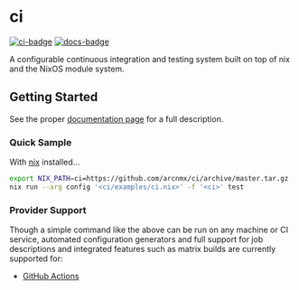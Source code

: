 # ci

[![ci-badge][]][ci] [![docs-badge][]][docs]

A configurable continuous integration and testing system built on top of nix and
the NixOS module system.


## Getting Started

See the proper [documentation page][docs] for a full description.


### Quick Sample

With [nix](https://nixos.org/nix/) installed...

```bash
export NIX_PATH=ci=https://github.com/arcnmx/ci/archive/master.tar.gz
nix run --arg config '<ci/examples/ci.nix>' -f '<ci>' test
```


### Provider Support

Though a simple command like the above can be run on any machine or CI service,
automated configuration generators and full support for job descriptions and
integrated features such as matrix builds are currently supported for:

- [GitHub Actions](https://github.com/features/actions)


[ci-badge]: https://github.com/arcnmx/ci/workflows/tests-tasks/badge.svg
[ci]: https://github.com/arcnmx/ci/actions
[docs-badge]: https://img.shields.io/badge/API-docs-blue.svg?style=flat-square
[docs]: https://arcnmx.github.io/ci
